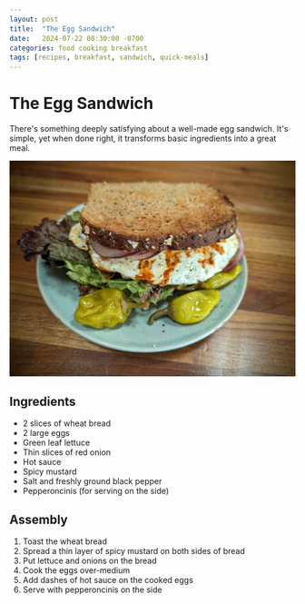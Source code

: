 ```yaml
---
layout: post
title:  "The Egg Sandwich"
date:   2024-07-22 08:30:00 -0700
categories: food cooking breakfast
tags: [recipes, breakfast, sandwich, quick-meals]
---
```


# The Egg Sandwich

There's something deeply satisfying about a well-made egg sandwich. It's simple, yet when done right, it transforms basic ingredients into a great meal. 

<img src="/assets/images/food_drink/egg_sandwhich.jpg" alt="Homemade egg sandwich with cheese" width="600px">

## Ingredients

- 2 slices of wheat bread
- 2 large eggs
- Green leaf lettuce
- Thin slices of red onion
- Hot sauce
- Spicy mustard
- Salt and freshly ground black pepper
- Pepperoncinis (for serving on the side)


## Assembly

1. Toast the wheat bread 
1. Spread a thin layer of spicy mustard on both sides of bread
1. Put lettuce and onions on the bread
1. Cook the eggs over-medium
1. Add dashes of hot sauce on the cooked eggs
1. Serve with pepperoncinis on the side 

